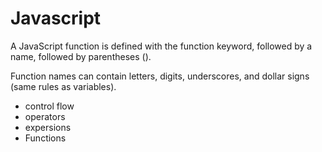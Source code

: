 # Javascript

A JavaScript function is defined with the function keyword, followed by a name, followed by parentheses ().

Function names can contain letters, digits, underscores, and dollar signs (same rules as variables).


- control flow
- operators
- expersions
- Functions

